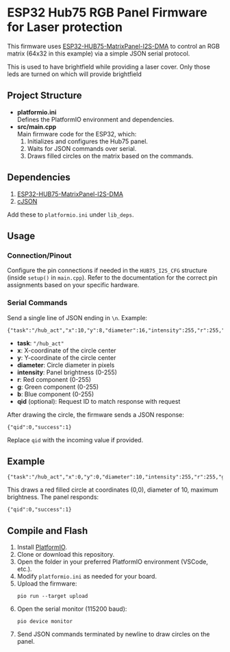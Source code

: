 # ESP32 Hub75 RGB Panel Firmware for Laser protection

This firmware uses [ESP32-HUB75-MatrixPanel-I2S-DMA](https://github.com/mrcodetastic/ESP32-HUB75-MatrixPanel-DMA) to control an RGB matrix (64x32 in this example) via a simple JSON serial protocol.

This is used to have brightfield while providing a laser cover. Only those leds are turned on which will provide brightfield 


## Project Structure

- **platformio.ini**  
  Defines the PlatformIO environment and dependencies.
- **src/main.cpp**  
  Main firmware code for the ESP32, which:
  1. Initializes and configures the Hub75 panel.
  2. Waits for JSON commands over serial.
  3. Draws filled circles on the matrix based on the commands.

## Dependencies

1. [ESP32-HUB75-MatrixPanel-I2S-DMA](https://github.com/mrcodetastic/ESP32-HUB75-MatrixPanel-DMA)  
2. [cJSON](https://github.com/DaveGamble/cJSON)

Add these to `platformio.ini` under `lib_deps`.

## Usage

### Connection/Pinout

Configure the pin connections if needed in the `HUB75_I2S_CFG` structure (inside `setup()` in `main.cpp`). Refer to the documentation for the correct pin assignments based on your specific hardware.

### Serial Commands

Send a single line of JSON ending in `\n`. Example:
```
{"task":"/hub_act","x":10,"y":8,"diameter":16,"intensity":255,"r":255,"g":0,"b":0,"qid":101}
```

- **task**: `"/hub_act"`  
- **x**: X-coordinate of the circle center  
- **y**: Y-coordinate of the circle center  
- **diameter**: Circle diameter in pixels  
- **intensity**: Panel brightness (0-255)  
- **r**: Red component (0-255)  
- **g**: Green component (0-255)  
- **b**: Blue component (0-255)  
- **qid** (optional): Request ID to match response with request  

After drawing the circle, the firmware sends a JSON response:
```
{"qid":0,"success":1}
```
Replace `qid` with the incoming value if provided.

## Example

```
{"task":"/hub_act","x":0,"y":0,"diameter":10,"intensity":255,"r":255,"g":0,"b":0,"qid":0}
```
This draws a red filled circle at coordinates (0,0), diameter of 10, maximum brightness. The panel responds:
```
{"qid":0,"success":1}
```

## Compile and Flash

1. Install [PlatformIO](https://platformio.org/).
2. Clone or download this repository.
3. Open the folder in your preferred PlatformIO environment (VSCode, etc.).
4. Modify `platformio.ini` as needed for your board.
5. Upload the firmware:
   ```
   pio run --target upload
   ```
6. Open the serial monitor (115200 baud):
   ```
   pio device monitor
   ```
7. Send JSON commands terminated by newline to draw circles on the panel.